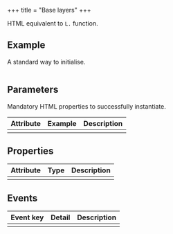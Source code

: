 +++
title = "Base layers"
+++

HTML equivalent to `L.` function.

## Example

A standard way to initialise.

```html
```

## Parameters

Mandatory HTML properties to successfully instantiate.

| Attribute | Example | Description |
| --        | --      | --          |
|           |         |             |

## Properties

| Attribute | Type    | Description |
| --        | --      | --          |
|           |         |             |

## Events

| Event key | Detail  | Description |
| --        | --      | --          |
|           |         |             |




